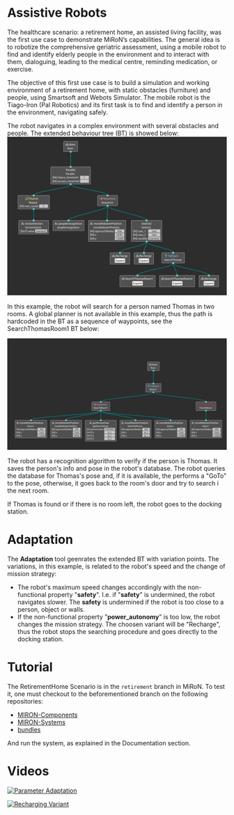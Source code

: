 # Assistive Robots

The healthcare scenario: a retirement home, an assisted living facility, was the 
first use case to demonstrate MiRoN’s capabilities.  The general idea is to 
robotize the comprehensive geriatric assessment, using a mobile robot to find 
and identify elderly people in the environment and to interact with them, 
dialoguing, leading to the medical centre, reminding medication, or exercise.  

The objective of this first use case is to build a simulation and working 
environment of a retirement home, with static obstacles (furniture) and people, 
using Smartsoft and Webots Simulator. The mobile robot is the Tiago-Iron 
(Pal Robotics) and its first task is to find and identify a person in the 
environment, navigating safely.

The robot navigates in a complex environment with several obstacles and people.
The extended behaviour tree (BT) is showed below:
![bt](images/bt.png "Extended BT")

In this example, the robot will search for a person named Thomas in two rooms. 
A global planner is not available in this example, thus the path is hardcoded 
in the BT as a sequence of waypoints, see the SearchThomasRoom1 BT below:

![thomas](images/search_thomas.png "SearchThomasRoom1 BT")

The robot has a recognition algorithm to verify if the person is Thomas. It 
saves the person's info and pose in the robot's database. The robot queries the 
database for Thomas's pose and, if it is available, the performs a "GoTo" to the 
pose, otherwise, it goes back to the room's door and try to search i the next 
room.

If Thomas is found or if there is no room left, the robot goes to the docking 
station.

# Adaptation

The **Adaptation** tool geenrates the extended BT with variation points. The 
variations, in this example, is related to the robot's speed and the change of 
mission strategy:
* The robot's maximum speed changes accordingly with the non-functional property
"**safety**". I.e. if "**safety**" is undermined, the robot navigates slower.
The **safety** is undermined if the robot is too close to a person, object or 
walls.
* If the non-functional property "**power_autonomy**" is too low, the robot 
changes the mission strategy. The choosen variant will be "Recharge", thus the 
robot stops the searching procedure and goes directly to the docking station.

# Tutorial

The RetirementHome Scenario is in the `retirement` branch in MiRoN. To 
test it, one must checkout to the beforementioned branch on the following 
repositories:

* [MIRON-Components](https://github.com/MiRON-project/MIRON-Components)
* [MIRON-Systems](https://github.com/MiRON-project/MIRON-Systems)
* [bundles](https://github.com/MiRON-project/bundles)

And run the system, as explained in the Documentation section.

# Videos

[![Parameter Adaptation](http://img.youtube.com/vi/UeFv6lqiZwc/0.jpg)](http://www.youtube.com/watch?v=UeFv6lqiZwc "Parameter Adaptation")

[![Recharging Variant](http://img.youtube.com/vi/pTHJhKiMcy4/0.jpg)](http://www.youtube.com/watch?v=pTHJhKiMcy4 "Recharging Variant")
